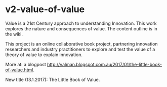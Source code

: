 v2-value-of-value
=================

Value is a 21st Century approach to understanding Innovation. This work explores the nature and consequences of value.
The content outline is in the wiki.

This project is an online collaborative book project, partnering innovation researchers and industry practitioners to explore and test the value of a theory of value to explain innovation.

More at: a blogpost http://valman.blogspot.com.au/2017/01/the-little-book-of-value.html.

New title (13.1.2017): The Little Book of Value.

